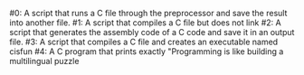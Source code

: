 #0: A script that runs a C file through the preprocessor and save the result into another file.
#1: A script that compiles a C file but does not link
#2: A script that generates the assembly code of a C code and save it in an output file.
#3: A script that compiles a C file and creates an executable named cisfun
#4: A C program that prints exactly "Programming is like building a multilingual puzzle
